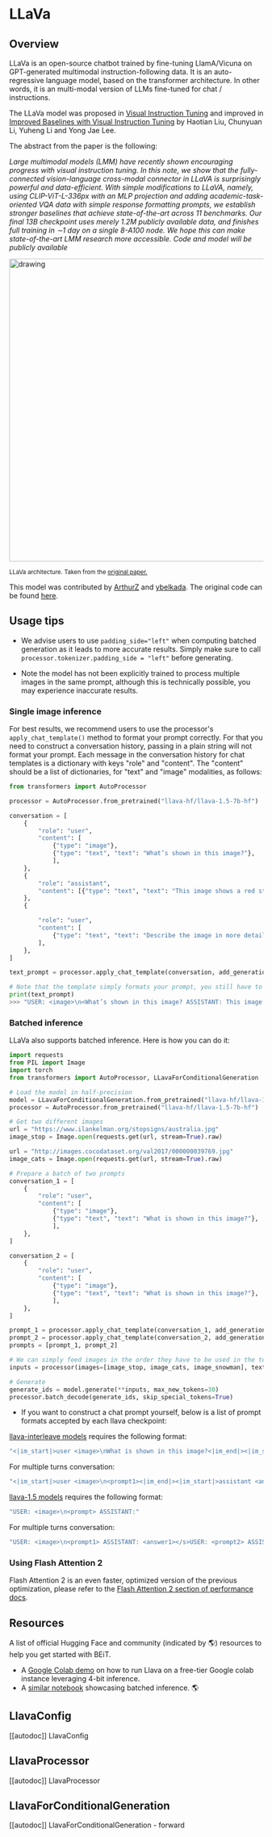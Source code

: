 <!--Copyright 2023 The HuggingFace Team. All rights reserved.

Licensed under the Apache License, Version 2.0 (the "License"); you may not use this file except in compliance with
the License. You may obtain a copy of the License at

http://www.apache.org/licenses/LICENSE-2.0

Unless required by applicable law or agreed to in writing, software distributed under the License is distributed on
an "AS IS" BASIS, WITHOUT WARRANTIES OR CONDITIONS OF ANY KIND, either express or implied. See the License for the
specific language governing permissions and limitations under the License.

⚠️ Note that this file is in Markdown but contain specific syntax for our doc-builder (similar to MDX) that may not be
rendered properly in your Markdown viewer.

-->

# LLaVa

## Overview

LLaVa is an open-source chatbot trained by fine-tuning LlamA/Vicuna on GPT-generated multimodal instruction-following data. It is an auto-regressive language model, based on the transformer architecture. In other words, it is an multi-modal version of LLMs fine-tuned for chat / instructions.

The LLaVa model was proposed in [Visual Instruction Tuning](https://arxiv.org/abs/2304.08485) and improved in [Improved Baselines with Visual Instruction Tuning](https://arxiv.org/pdf/2310.03744) by Haotian Liu, Chunyuan Li, Yuheng Li and Yong Jae Lee.

The abstract from the paper is the following:

*Large multimodal models (LMM) have recently shown encouraging progress with visual instruction tuning. In this note, we show that the fully-connected vision-language cross-modal connector in LLaVA is surprisingly powerful and data-efficient. With simple modifications to LLaVA, namely, using CLIP-ViT-L-336px with an MLP projection and adding academic-task-oriented VQA data with simple response formatting prompts, we establish stronger baselines that achieve state-of-the-art across 11 benchmarks. Our final 13B checkpoint uses merely 1.2M publicly available data, and finishes full training in ∼1 day on a single 8-A100 node. We hope this can make state-of-the-art LMM research more accessible. Code and model will be publicly available*

<img src="https://huggingface.co/datasets/huggingface/documentation-images/resolve/main/transformers/model_doc/llava_architecture.jpg"
alt="drawing" width="600"/>

<small> LLaVa architecture. Taken from the <a href="https://arxiv.org/abs/2304.08485">original paper.</a> </small>

This model was contributed by [ArthurZ](https://huggingface.co/ArthurZ) and [ybelkada](https://huggingface.co/ybelkada).
The original code can be found [here](https://github.com/haotian-liu/LLaVA/tree/main/llava).

## Usage tips

- We advise users to use `padding_side="left"` when computing batched generation as it leads to more accurate results. Simply make sure to call `processor.tokenizer.padding_side = "left"` before generating.

- Note the model has not been explicitly trained to process multiple images in the same prompt, although this is technically possible, you may experience inaccurate results.

### Single image inference

For best results, we recommend users to use the processor's `apply_chat_template()` method to format your prompt correctly. For that you need to construct a conversation history, passing in a plain string will not format your prompt. Each message in the conversation history for chat templates is a dictionary with keys "role" and "content". The "content" should be a list of dictionaries, for "text" and "image" modalities, as follows:

```python
from transformers import AutoProcessor

processor = AutoProcessor.from_pretrained("llava-hf/llava-1.5-7b-hf")

conversation = [
    {
        "role": "user",
        "content": [
            {"type": "image"},
            {"type": "text", "text": "What’s shown in this image?"},
            ],
    },
    {
        "role": "assistant",
        "content": [{"type": "text", "text": "This image shows a red stop sign."},]
    },
    {

        "role": "user",
        "content": [
            {"type": "text", "text": "Describe the image in more details."},
        ],
    },
]

text_prompt = processor.apply_chat_template(conversation, add_generation_prompt=True)

# Note that the template simply formats your prompt, you still have to tokenize it and obtain pixel values for your images
print(text_prompt)
>>> "USER: <image>\n<What’s shown in this image? ASSISTANT: This image shows a red stop sign.</s>USER: Describe the image in more details. ASSISTANT:"
```

### Batched inference

LLaVa also supports batched inference. Here is how you can do it:

```python
import requests
from PIL import Image
import torch
from transformers import AutoProcessor, LLavaForConditionalGeneration

# Load the model in half-precision
model = LLavaForConditionalGeneration.from_pretrained("llava-hf/llava-1.5-7b-hf", torch_dtype=torch.float16, device_map="auto")
processor = AutoProcessor.from_pretrained("llava-hf/llava-1.5-7b-hf")

# Get two different images
url = "https://www.ilankelman.org/stopsigns/australia.jpg"
image_stop = Image.open(requests.get(url, stream=True).raw)

url = "http://images.cocodataset.org/val2017/000000039769.jpg"
image_cats = Image.open(requests.get(url, stream=True).raw)

# Prepare a batch of two prompts
conversation_1 = [
    {
        "role": "user",
        "content": [
            {"type": "image"},
            {"type": "text", "text": "What is shown in this image?"},
            ],
    },
]

conversation_2 = [
    {
        "role": "user",
        "content": [
            {"type": "image"},
            {"type": "text", "text": "What is shown in this image?"},
            ],
    },
]

prompt_1 = processor.apply_chat_template(conversation_1, add_generation_prompt=True)
prompt_2 = processor.apply_chat_template(conversation_2, add_generation_prompt=True)
prompts = [prompt_1, prompt_2]

# We can simply feed images in the order they have to be used in the text prompt
inputs = processor(images=[image_stop, image_cats, image_snowman], text=prompts, padding=True, return_tensors="pt").to(model.device, torch.float16)

# Generate
generate_ids = model.generate(**inputs, max_new_tokens=30)
processor.batch_decode(generate_ids, skip_special_tokens=True)
```

- If you want to construct a chat prompt yourself, below is a list of prompt formats accepted by each llava checkpoint:

[llava-interleave models](https://huggingface.co/collections/llava-hf/llava-interleave-668e19a97da0036aad4a2f19) requires the following format:
```bash
"<|im_start|>user <image>\nWhat is shown in this image?<|im_end|><|im_start|>assistant"
```

For multiple turns conversation:

```bash
"<|im_start|>user <image>\n<prompt1><|im_end|><|im_start|>assistant <answer1><|im_end|><|im_start|>user <image>\n<prompt1><|im_end|><|im_start|>assistant "
```

[llava-1.5 models](https://huggingface.co/collections/llava-hf/llava-15-65f762d5b6941db5c2ba07e0) requires the following format:
```bash
"USER: <image>\n<prompt> ASSISTANT:"
```

For multiple turns conversation:

```bash
"USER: <image>\n<prompt1> ASSISTANT: <answer1></s>USER: <prompt2> ASSISTANT: <answer2></s>USER: <prompt3> ASSISTANT:"
```

### Using Flash Attention 2

Flash Attention 2 is an even faster, optimized version of the previous optimization, please refer to the [Flash Attention 2 section of performance docs](https://huggingface.co/docs/transformers/perf_infer_gpu_one).

## Resources

A list of official Hugging Face and community (indicated by 🌎) resources to help you get started with BEiT.

<PipelineTag pipeline="image-to-text"/>

- A [Google Colab demo](https://colab.research.google.com/drive/1qsl6cd2c8gGtEW1xV5io7S8NHh-Cp1TV?usp=sharing) on how to run Llava on a free-tier Google colab instance leveraging 4-bit inference.
- A [similar notebook](https://github.com/NielsRogge/Transformers-Tutorials/blob/master/LLaVa/Inference_with_LLaVa_for_multimodal_generation.ipynb) showcasing batched inference. 🌎


## LlavaConfig

[[autodoc]] LlavaConfig

## LlavaProcessor

[[autodoc]] LlavaProcessor

## LlavaForConditionalGeneration

[[autodoc]] LlavaForConditionalGeneration
    - forward
